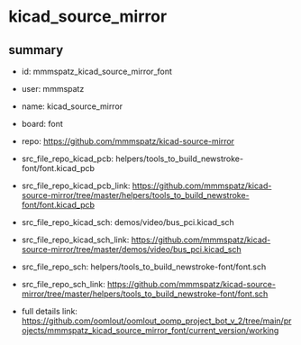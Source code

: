 # kicad_source_mirror
 
## summary 
* id: mmmspatz_kicad_source_mirror_font
* user: mmmspatz
* name: kicad_source_mirror
* board: font
* repo: https://github.com/mmmspatz/kicad-source-mirror
* src_file_repo_kicad_pcb: helpers/tools_to_build_newstroke-font/font.kicad_pcb
* src_file_repo_kicad_pcb_link: https://github.com/mmmspatz/kicad-source-mirror/tree/master/helpers/tools_to_build_newstroke-font/font.kicad_pcb
* src_file_repo_kicad_sch: demos/video/bus_pci.kicad_sch
* src_file_repo_kicad_sch_link: https://github.com/mmmspatz/kicad-source-mirror/tree/master/demos/video/bus_pci.kicad_sch

* src_file_repo_sch: helpers/tools_to_build_newstroke-font/font.sch
* src_file_repo_sch_link: https://github.com/mmmspatz/kicad-source-mirror/tree/master/helpers/tools_to_build_newstroke-font/font.sch
* full details link: https://github.com/oomlout/oomlout_oomp_project_bot_v_2/tree/main/projects/mmmspatz_kicad_source_mirror_font/current_version/working  







